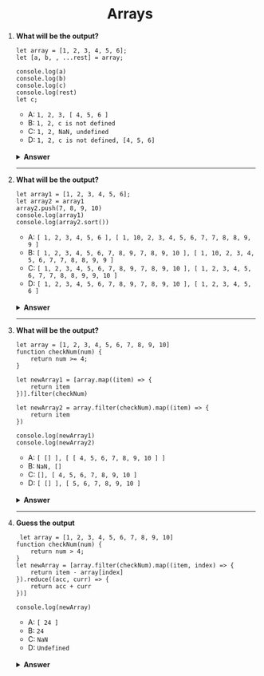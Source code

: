 <div align="center">
<h1>Arrays</h1>
</div>

 <ol>

<li>

**What will be the output?**

```JS
let array = [1, 2, 3, 4, 5, 6];
let [a, b, , ...rest] = array;

console.log(a)
console.log(b)
console.log(c)
console.log(rest)
let c;
```

- A: `1, 2, 3, [ 4, 5, 6 ]`
- B: `1, 2, c is not defined`
- C: `1, 2, NaN, undefined`
- D: `1, 2, c is not defined, [4, 5, 6]`

<br/>
<details>
<summary><b>Answer</b></summary>
<p>

#### Option: B

</p>
</details>
</li>

---

<li>

**What will be the output?**

```JS
let array1 = [1, 2, 3, 4, 5, 6];
let array2 = array1
array2.push(7, 8, 9, 10)
console.log(array1)
console.log(array2.sort())

```
- A: `[ 1, 2, 3, 4, 5, 6 ], [ 1, 10, 2, 3, 4, 5, 6, 7, 7, 8, 8, 9, 9 ]`
- B: `[ 1, 2, 3, 4, 5, 6, 7, 8, 9, 7, 8, 9, 10 ], [ 1, 10, 2, 3, 4, 5, 6, 7, 7, 8, 8, 9, 9 ]`
- C: `[ 1, 2, 3, 4, 5, 6, 7, 8, 9, 7, 8, 9, 10 ], [ 1, 2, 3, 4, 5, 6, 7, 7, 8, 8, 9, 9, 10 ]`
- D: `[ 1, 2, 3, 4, 5, 6, 7, 8, 9, 7, 8, 9, 10 ], [ 1, 2, 3, 4, 5, 6 ]`

<br/>
<details>
<summary><b>Answer</b></summary>
<p>

#### Option: B

</p>
</details>
</li>

---

 <li>

**What will be the output?**

```JS
let array = [1, 2, 3, 4, 5, 6, 7, 8, 9, 10]
function checkNum(num) {
    return num >= 4;
}

let newArray1 = [array.map((item) => {
    return item
})].filter(checkNum)

let newArray2 = array.filter(checkNum).map((item) => {
    return item
})

console.log(newArray1)
console.log(newArray2)

```
- A: `[ [] ], [ [ 4, 5, 6, 7, 8, 9, 10 ] ]`
- B: `NaN, []`
- C: `[], [ 4, 5, 6, 7, 8, 9, 10 ]`
- D: `[ [] ], [ 5, 6, 7, 8, 9, 10 ]`

<br/>
<details>
<summary><b>Answer</b></summary>
<p>

#### Option: C

</p>
</details>
</li>

---

<li>

**Guess the output**

```JS
 let array = [1, 2, 3, 4, 5, 6, 7, 8, 9, 10]
function checkNum(num) {
    return num > 4;
}
let newArray = [array.filter(checkNum).map((item, index) => {
    return item - array[index]
}).reduce((acc, curr) => {
    return acc + curr
})]

console.log(newArray)
```

- A: `[ 24 ]`
- B: `24`
- C: `NaN`
- D: `Undefined`

<br/>
<details>
<summary><b>Answer</b></summary>
<p>

#### Option: A

</p>
</details>
</li>

</ol>
